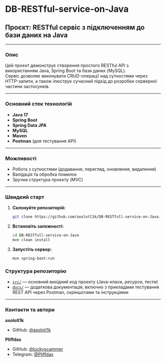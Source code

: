 # DB-RESTful-service-on-Java

## Проєкт: RESTful сервіс з підключенням до бази даних на Java

---

### Опис

Цей проєкт демонструє створення простого RESTful API з використанням Java, Spring Boot та бази даних (MySQL).  
Сервіс дозволяє виконувати CRUD-операції над сутностями через HTTP-запити, а також ілюструє сучасний підхід до розробки серверної частини застосунків.

---

### Основний стек технологій

- **Java 17**
- **Spring Boot**
- **Spring Data JPA**
- **MySQL**
- **Maven**
- **Postman** (для тестування API)

---

### Можливості

- Робота з сутностями (додавання, перегляд, оновлення, видалення)
- Валідація та обробка помилок
- Зручна структура проєкту (MVC)

---

### Швидкий старт

1. **Склонуйте репозиторій:**

    ```bash
    git clone https://github.com/axolotl1k/DB-RESTfull-service-on-Java.git
    ```

1. **Встановіть залежності:**

    ```bash
    cd DB-RESTfull-service-on-Java
    mvn clean install
    ```

1. **Запустіть сервер:**

    ```bash
   mvn spring-boot:run
   ```

### Структура репозиторію

- [`src/`](https://github.com/axolotl1k/DB-RESTfull-service-on-Java/tree/master/src) — основний вихідний код проєкту (Java-класи, ресурси, тести)
- [`docs/`](https://github.com/axolotl1k/DB-RESTfull-service-on-Java/tree/master/docs) — додаткова документація, включно з прикладами тестування REST API через Postman, скріншотами та інструкціями

---

### Контакти та автори

**axolotl1k**
- GitHub: [@axolotl1k](https://github.com/axolotl1k)

**Pliffdax**
- GitHub: [@luckyscammer](https://github.com/your-teammate)
- Telegram: [@Pliffdax](https://t.me/Pliffdax)
